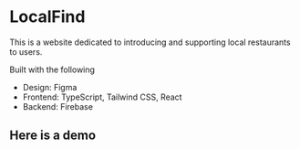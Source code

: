 # LocalFind

This is a website dedicated to introducing and supporting local restaurants to users.

Built with the following
- Design: Figma
- Frontend: TypeScript, Tailwind CSS, React
- Backend: Firebase

## Here is a demo
